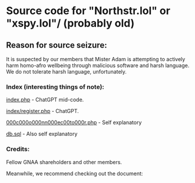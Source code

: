 # Source code for "Northstr.lol" or "xspy.lol"/ (probably old)

## Reason for source seizure:
It is suspected by our members that Mister Adam is attempting to actively harm homo-afro wellbeing through malicious software and harsh language. We do not tolerate harsh language, unfortunately.

### Index (interesting things of note):

[index.php](https://github.com/gnaadev/northstrlol/blob/main/index.php) - ChatGPT mid-code.

[index/register.php](https://github.com/gnaadev/northstrlol/blob/main/register/index.php) - ChatGPT.

[000c000o000nn000ec00to000r.php](https://github.com/gnaadev/northstrlol/blob/main/api/000c000o000nn000ec00to000r.php) - Self explanatory

[db.sql](https://github.com/gnaadev/northstrlol/blob/main/db.sql) - Also self explanatory

### Credits:
Fellow GNAA shareholders and other members.

Meanwhile, we recommend checking out the document: 



